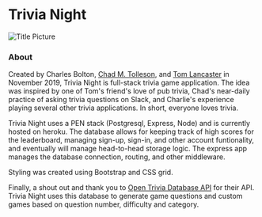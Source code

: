 # Trivia Night
![Title Picture](/title.jpg)

### About
Created by Charles Bolton, [Chad M. Tolleson](https://github.com/tollesonpdx), and [Tom Lancaster](https://github.com/tlan2) in November 2019, Trivia Night is full-stack trivia game application. The idea was inspired by one of Tom's friend's love of pub trivia, Chad's near-daily practice of asking trivia questions on Slack, and Charlie's experience playing several other trivia applications. In short, everyone loves trivia. 

Trivia Night uses a PEN stack (Postgresql, Express, Node) and is currently hosted on heroku. The database allows for keeping track of high scores for the leaderboard, managing sign-up, sign-in, and other account funtionality, and eventually will manage head-to-head storage logic. The express app manages the database connection, routing, and other middleware. 

Styling was created using Bootstrap and CSS grid. 

Finally, a shout out and thank you to [Open Trivia Database API](https://opentdb.com/) for their API. Trivia Night uses this database to generate game questions and custom games based on question number, difficulty and category. 



